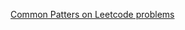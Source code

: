 [Common Patters on Leetcode problems](https://iorilan.medium.com/after-solved-1000-medium-leetcode-found-these-patterns-sliding-window-2-pointer-string-18332ca4861)

